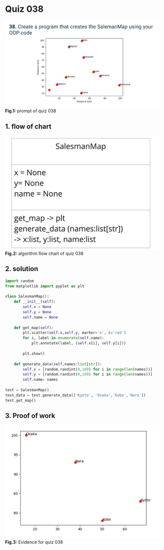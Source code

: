 # Quiz 038
![quiz_038.jpg](..%2F..%2Fassets%2Fprompt%2Fquiz_034-042%2Fquiz_038.jpg)
**Fig.1:** prompt of quiz 038

## 1. flow of chart
![quiz_diagram_038.jpg](..%2F..%2Fassets%2Fflowchart%2Fflowchart_034-042%2Fquiz_diagram_038.jpg)
**Fig.2:** algorithm flow chart of quiz 038

## 2. solution
```.py
import random
from matplotlib import pyplot as plt

class SalesmanMap():
    def __init__(self):
        self.x = None
        self.y = None
        self.name = None

    def get_map(self):
        plt.scatter(self.x,self.y, marker='o', c='red')
        for i, label in enumerate(self.name):
            plt.annotate(label, (self.x[i], self.y[i]))

        plt.show()

    def generate_data(self,names:list[str]):
        self.x = [random.randint(0,100) for i in range(len(names))]
        self.y = [random.randint(0,100) for i in range(len(names))]
        self.name= names

test = SalesmanMap()
test_data = test.generate_data(['Kyoto', 'Osaka','Kobe','Nara'])
test.get_map()

```

## 3. Proof of work
![evidence_038.png](..%2F..%2Fassets%2Fevidence%2Fevidence_034-042%2Fevidence_038.png)
**Fig.3:** Evidence for quiz 038
